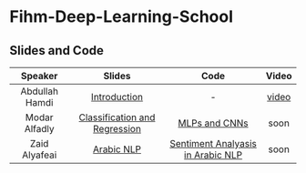 # Fihm-Deep-Learning-School
## Slides and Code 

| Speaker | Slides | Code | Video |
| :---: | :---: | :---: | :---: |
| Abdullah Hamdi | [Introduction](https://docs.google.com/presentation/d/1QEW9SZA3eWPNxOI4lnhP77yErjt3-K7CKzYFrP8nyd8/edit?usp=sharing) | - | [video](https://youtu.be/M0ZW4ZDa9mU?t=377) |
| Modar Alfadly | [Classification and Regression](https://docs.google.com/presentation/d/1vtXJ9mCfvX87pLXG30pPCz8iWvT_jAIOUixs9Ojx380/edit?usp=sharing) | [MLPs and CNNs](https://colab.research.google.com/drive/1W7j_Vkbk0BUmD8MyhaYYqUzcjxHdjQvJ?usp=sharing) | soon |
| Zaid Alyafeai | [Arabic NLP](https://docs.google.com/presentation/d/1NYYLHwb6IquwZ9sX8Behu3tv4O3pJfL6O8gtQTC7ous/edit?usp=sharing) | [Sentiment Analyasis in Arabic NLP](https://colab.research.google.com/drive/1wxnmiJQ6roWnlLw17lHypRRWHJShso7l?usp=sharing) | soon |
